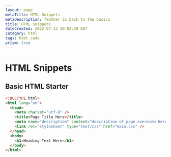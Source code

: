 ```yaml
---
layout: page
metaTitle: HTML Snippets
metaDescription: feather is back to the basics
title: HTML Snippets
dateCreated: 2022-07-13 20:02:20 EDT
category: html
tags: html code
prism: true
---
```


# HTML Snippets

<h2 class="heading-snippet">Basic HTML Starter</h2>

```html
<!DOCTYPE html>
<html lang="en">
  <head>
    <meta charset="utf-8" />
    <title>Page Title Here</title>
    <meta name="description" content="description of page overview here" />
    <link rel="stylesheet" type="text/css" href="main.css" />
  </head>
  <body>
    <h1>Heading Text Here</h1>
  </body>
</html>
```
